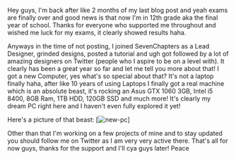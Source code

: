 Hey guys, I'm back after like 2 months of my last blog post and yeah exams are finally over and good news is that now I'm in 12th grade aka the final year of school.
Thanks for everyone who supported me throughout and wished me luck for my exams, it clearly showed results haha.

Anyways in the time of not posting, I joined SevenChapters as a Lead Designer, grinded designs, posted a tutorial and ugh got followed by a lot of amazing designers on Twitter (people who I aspire to be on a level with). It clearly has been a great year so far and let me tell you more about that!
I got a new Computer, yes what's so special about that? It's not a laptop finally haha, after like 10 years of using Laptops I finally got a real machine which is an absolute beast, it's rocking an Asus GTX 1060 3GB, Intel i5 8400, 8GB Ram, 1TB HDD, 120GB SSD and much more! It's clearly my dream PC right here and I haven't even fully explored it yet!

Here's a picture of that beast:
[![new-pc](https://cdn.discordapp.com/attachments/409339278456258560/418056427215519764/IMG-20180227-WA0009.jpeg)]

Other than that I'm working on a few projects of mine and to stay updated you should follow me on Twitter as I am very very active there.
That's all for now guys, thanks for the support and I'll cya guys later! Peace
